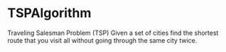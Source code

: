 # TSPAlgorithm
Traveling Salesman Problem (TSP)
Given a set of cities find the shortest route that you visit all without going through the same city twice.
